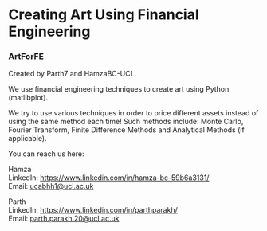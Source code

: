 # Creating Art Using Financial Engineering
### ArtForFE

Created by Parth7 and HamzaBC-UCL.  

We use financial engineering techniques to create art using Python (matlibplot).  

We try to use various techniques in order to price different assets instead of using the same method each time! Such methods include: Monte Carlo, Fourier Transform, Finite Difference Methods and Analytical Methods (if applicable).  

You can reach us here:  

Hamza  
LinkedIn: https://www.linkedin.com/in/hamza-bc-59b6a3131/  
Email: ucabhh1@ucl.ac.uk  

Parth  
LinkedIn: https://www.linkedin.com/in/parthparakh/  
Email: parth.parakh.20@ucl.ac.uk  
